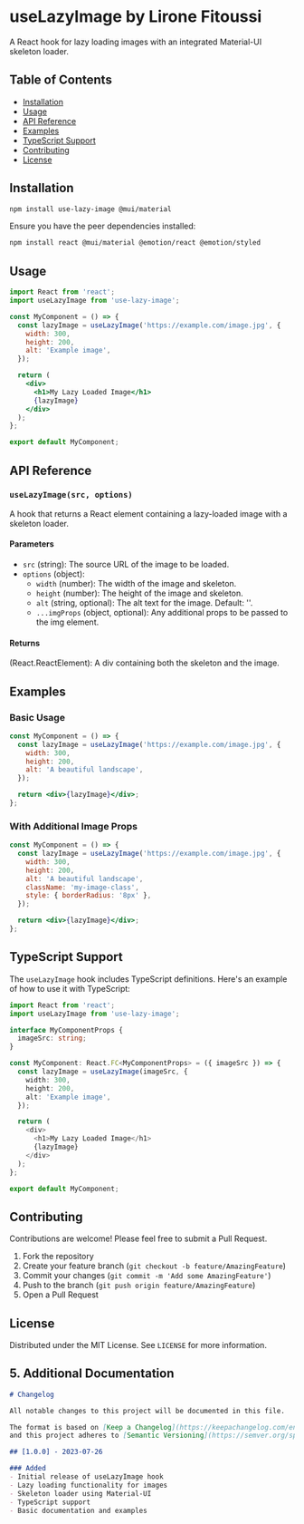 # useLazyImage by Lirone Fitoussi

A React hook for lazy loading images with an integrated Material-UI skeleton loader.

## Table of Contents

- [Installation](#installation)
- [Usage](#usage)
- [API Reference](#api-reference)
- [Examples](#examples)
- [TypeScript Support](#typescript-support)
- [Contributing](#contributing)
- [License](#license)

## Installation

```bash
npm install use-lazy-image @mui/material
```

Ensure you have the peer dependencies installed:

```bash
npm install react @mui/material @emotion/react @emotion/styled
```

## Usage

```jsx
import React from 'react';
import useLazyImage from 'use-lazy-image';

const MyComponent = () => {
  const lazyImage = useLazyImage('https://example.com/image.jpg', {
    width: 300,
    height: 200,
    alt: 'Example image',
  });

  return (
    <div>
      <h1>My Lazy Loaded Image</h1>
      {lazyImage}
    </div>
  );
};

export default MyComponent;
```

## API Reference

### `useLazyImage(src, options)`

A hook that returns a React element containing a lazy-loaded image with a skeleton loader.

#### Parameters

- `src` (string): The source URL of the image to be loaded.
- `options` (object):
  - `width` (number): The width of the image and skeleton.
  - `height` (number): The height of the image and skeleton.
  - `alt` (string, optional): The alt text for the image. Default: ''.
  - `...imgProps` (object, optional): Any additional props to be passed to the img element.

#### Returns

(React.ReactElement): A div containing both the skeleton and the image.

## Examples

### Basic Usage

```jsx
const MyComponent = () => {
  const lazyImage = useLazyImage('https://example.com/image.jpg', {
    width: 300,
    height: 200,
    alt: 'A beautiful landscape',
  });

  return <div>{lazyImage}</div>;
};
```

### With Additional Image Props

```jsx
const MyComponent = () => {
  const lazyImage = useLazyImage('https://example.com/image.jpg', {
    width: 300,
    height: 200,
    alt: 'A beautiful landscape',
    className: 'my-image-class',
    style: { borderRadius: '8px' },
  });

  return <div>{lazyImage}</div>;
};
```

## TypeScript Support

The `useLazyImage` hook includes TypeScript definitions. Here's an example of how to use it with TypeScript:

```typescript
import React from 'react';
import useLazyImage from 'use-lazy-image';

interface MyComponentProps {
  imageSrc: string;
}

const MyComponent: React.FC<MyComponentProps> = ({ imageSrc }) => {
  const lazyImage = useLazyImage(imageSrc, {
    width: 300,
    height: 200,
    alt: 'Example image',
  });

  return (
    <div>
      <h1>My Lazy Loaded Image</h1>
      {lazyImage}
    </div>
  );
};

export default MyComponent;
```

## Contributing

Contributions are welcome! Please feel free to submit a Pull Request.

1. Fork the repository
2. Create your feature branch (`git checkout -b feature/AmazingFeature`)
3. Commit your changes (`git commit -m 'Add some AmazingFeature'`)
4. Push to the branch (`git push origin feature/AmazingFeature`)
5. Open a Pull Request

## License

Distributed under the MIT License. See `LICENSE` for more information.

## 5. Additional Documentation


```markdown
# Changelog

All notable changes to this project will be documented in this file.

The format is based on [Keep a Changelog](https://keepachangelog.com/en/1.0.0/),
and this project adheres to [Semantic Versioning](https://semver.org/spec/v2.0.0.html).

## [1.0.0] - 2023-07-26

### Added
- Initial release of useLazyImage hook
- Lazy loading functionality for images
- Skeleton loader using Material-UI
- TypeScript support
- Basic documentation and examples